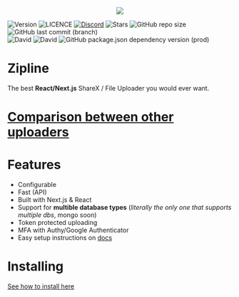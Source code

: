<p align="center"><img src="https://raw.githubusercontent.com/ZiplineProject/zipline/next/public/zipline_small.png"/></p>

![Version](https://img.shields.io/github/package-json/v/diced/zipline)
![LICENCE](https://img.shields.io/github/license/diced/zipline)
[![Discord](https://img.shields.io/discord/729771078196527176)](https://discord.gg/AtTSecwqeV)
![Stars](https://img.shields.io/github/stars/diced/zipline)
![GitHub repo size](https://img.shields.io/github/repo-size/diced/zipline)
![GitHub last commit (branch)](https://img.shields.io/github/last-commit/diced/zipline/next)
<br>
![David](https://img.shields.io/david/diced/zipline)
![David](https://img.shields.io/david/dev/diced/zipline)
![GitHub package.json dependency version (prod)](https://img.shields.io/github/package-json/dependency-version/diced/zipline/react)

# Zipline

The best **React/Next.js** ShareX / File Uploader you would ever want.

# [Comparison between other uploaders](https://zipline.diced.wtf/docs/comparison)

# Features

- Configurable
- Fast (API)
- Built with Next.js & React
- Support for **multible database types** (_literally the only one that supports multiple dbs_, mongo soon)
- Token protected uploading
- MFA with Authy/Google Authenticator
- Easy setup instructions on [docs](https://zipline.diced.wtf/docs)

# Installing

[See how to install here](https://zipline.diced.wtf/docs/)
